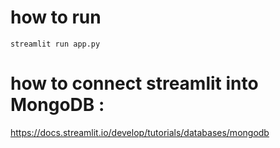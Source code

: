 
# how to run 

```
streamlit run app.py
```

# how to connect streamlit into MongoDB :

https://docs.streamlit.io/develop/tutorials/databases/mongodb

